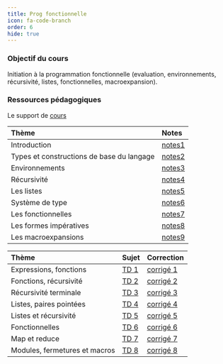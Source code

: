 ```yaml
---
title: Prog fonctionnelle
icon: fa-code-branch
order: 6
hide: true
---
```


### Objectif du cours

Initiation à la programmation fonctionnelle (evaluation, environnements, récursivité, listes, fonctionnelles, macroexpansion).

### Ressources pédagogiques

Le support de [cours]

| Thème                                     | Notes    |
| :---                                      | :---     |
| Introduction                              | [notes1] |
| Types et constructions de base du langage | [notes2] |
| Environnements                            | [notes3] |
| Récursivité                               | [notes4] |
| Les listes                                | [notes5] |
| Système de type                           | [notes6] |
| Les fonctionnelles                        | [notes7] |
| Les formes impératives                    | [notes8] |
| Les macroexpansions                       | [notes9] |

| Thème                        | Sujet  | Correction  |
| :---                         | :---   | :---        |
| Expressions, fonctions       | [TD 1] | [corrigé 1] |
| Fonctions, récursivité       | [TD 2] | [corrigé 2] |
| Récursivité terminale        | [TD 3] | [corrigé 3] |
| Listes, paires pointées      | [TD 4] | [corrigé 4] |
| Listes et récursivité        | [TD 5] | [corrigé 5] |
| Fonctionnelles               | [TD 6] | [corrigé 6] |
| Map et reduce                | [TD 7] | [corrigé 7] |
| Modules, fermetures et macros | [TD 8] | [corrigé 8] |


[cours]:https://www.labri.fr/perso/myriam/Enseignement/Scheme/scheme.pdf
[TD 1]:https://www.labri.fr/perso/renault/working/teaching/schemeprog/files/td1.pdf
[TD 2]:https://www.labri.fr/perso/renault/working/teaching/schemeprog/files/td2.pdf
[TD 3]:https://www.labri.fr/perso/renault/working/teaching/schemeprog/files/td3.pdf
[TD 4]:https://www.labri.fr/perso/renault/working/teaching/schemeprog/files/td4.pdf
[TD 5]:https://www.labri.fr/perso/renault/working/teaching/schemeprog/files/td5.pdf
[TD 6]:https://www.labri.fr/perso/renault/working/teaching/schemeprog/files/td6.pdf
[TD 7]:https://www.labri.fr/perso/renault/working/teaching/schemeprog/files/td7.pdf
[TD 8]:https://www.labri.fr/perso/renault/working/teaching/schemeprog/files/td8.pdf

[corrigé 1]:/assets/txt/1.rkt
[corrigé 2]:/assets/txt/2.rkt
[corrigé 3]:/assets/txt/3.rkt
[corrigé 4]:/assets/txt/4.rkt
[corrigé 5]:/assets/txt/5.rkt
[corrigé 6]:/assets/txt/6.rkt
[corrigé 7]:/assets/txt/7.rkt
[corrigé 8]:/assets/txt/8.rkt

[notes1]:/assets/md/fonc/notes1
[notes2]:/assets/md/fonc/notes2
[notes3]:/assets/md/fonc/notes3
[notes4]:/assets/md/fonc/notes4
[notes5]:/assets/md/fonc/notes5
[notes6]:/assets/md/fonc/notes6
[notes7]:/assets/md/fonc/notes7
[notes8]:/assets/md/fonc/notes8
[notes9]:/assets/md/fonc/notes9


